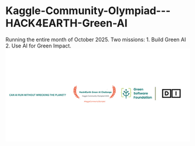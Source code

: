 # Kaggle-Community-Olympiad---HACK4EARTH-Green-AI
Running the entire month of October 2025. Two missions: 1. Build Green AI 2. Use AI for Green Impact.
![cover image](https://github.com/Ishita95-harvard/Kaggle-Community-Olympiad---HACK4EARTH-Green-AI/blob/main/header%20(8).png)
